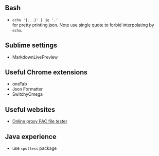## Bash
- `echo '{...}' | jq '.'`   
	for pretty printing json. Note use single quote to forbid interpolating by `echo`.

## Sublime settings
- MarkdownLivePreview

## Useful Chrome extensions
- oneTab
- Json Formatter
- SwitchyOmega

## Useful websites
- [Online proxy PAC file tester](https://app.thorsen.pm/proxyforurl)

## Java experience
- use `spotless` package 
